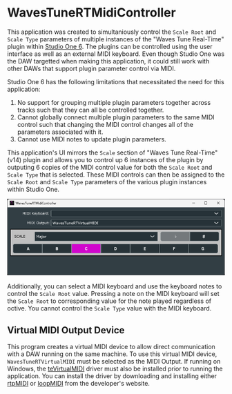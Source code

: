 # WavesTuneRTMidiController
This application was created to simultaniously control the `Scale Root` and `Scale Type` parameters of multiple instances of the "Waves Tune Real-Time" plugin within [Studio One 6](https://www.presonus.com/products/Studio-One/new-in-studio-one-6). The plugins can be controlled using the user interface as well as an external MIDI keyboard. Even though Studio One was the DAW targetted when making this application, it could still work with other DAWs that support plugin parameter control via MIDI.

Studio One 6 has the following limitations that necessitated the need for this application:
1. No support for grouping multiple plugin parameters together across tracks such that they can all be controlled together.
1. Cannot globally connect multiple plugin parameters to the same MIDI control such that changing the MIDI control changes all of the parameters associated with it.
1. Cannot use MIDI notes to update plugin parameters.

This application's UI mirrors the `Scale` section of "Waves Tune Real-Time" (v14) plugin and allows you to control up 6 instances of the plugin by outputing 6 copies of the MIDI control value for both the `Scale Root` and `Scale Type` that is selected. These MIDI controls can then be assigned to the `Scale Root` and `Scale Type` parameters of the various plugin instances within Studio One.

![Screenshot](screenshot.png)

Additionally, you can select a MIDI keyboard and use the keyboard notes to control the `Scale Root` value. Pressing a note on the MIDI keyboard will set the `Scale Root` to corresponding value for the note played regardless of octive. You cannot control the `Scale Type` value with the MIDI keyboard.

## Virtual MIDI Output Device
This program creates a virtual MIDI device to allow direct communication with a DAW running on the same machine. To use this virtual MIDI device, `WavesTuneRTVirtualMIDI` must be selected as the MIDI Output. If running on Windows, the [teVirtualMIDI](https://www.tobias-erichsen.de/software/virtualmidi.html) driver must also be installed prior to running the application. You can install the driver by downloading and installing either [rtpMIDI](https://www.tobias-erichsen.de/software/rtpmidi.html) or [loopMIDI](https://www.tobias-erichsen.de/software/loopmidi.html) from the developer's website.
